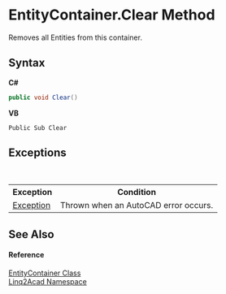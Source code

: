 # EntityContainer.Clear Method 
 

Removes all Entities from this container.

## Syntax

**C#**<br />
``` C#
public void Clear()
```

**VB**<br />
``` VB
Public Sub Clear
```


## Exceptions
&nbsp;<table><tr><th>Exception</th><th>Condition</th></tr><tr><td><a href="https://docs.microsoft.com/dotnet/api/system.exception" target="_blank" rel="noopener noreferrer">Exception</a></td><td>Thrown when an AutoCAD error occurs.</td></tr></table>

## See Also


#### Reference
<a href="T_Linq2Acad_EntityContainer.md">EntityContainer Class</a><br /><a href="N_Linq2Acad.md">Linq2Acad Namespace</a><br />
